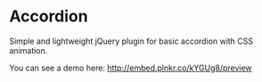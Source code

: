 # Accordion
Simple and lightweight jQuery plugin for basic accordion with CSS animation.

You can see a demo here: http://embed.plnkr.co/kYGUg8/preview
